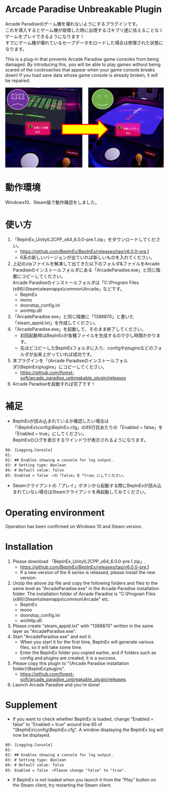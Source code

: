 # Arcade Paradise Unbreakable Plugin
Arcade Paradiseのゲーム機を壊れないようにするプラグインです。  
これを導入するとゲーム機が故障した時に出現するゴキブリ達に怯えることなくゲームをプレイできるようになります！  
すでにゲーム機が壊れているセーブデータをロードした場合は修理された状態になります。

This is a plug-in that prevents Arcade Paradise game consoles from being damaged.
By introducing this, you will be able to play games without being scared of the cockroaches that appear when your game console breaks down!
If you load save data whose game console is already broken, it will be repaired.

![(サムネイル.PNG)](https://github.com/forest-soft/arcade_paradise_unbreakable_plugin/blob/master/%E3%82%B5%E3%83%A0%E3%83%8D%E3%82%A4%E3%83%AB.PNG)

# 動作環境
Windows10、Steam版で動作確認をしました。

# 使い方
1. 「BepInEx_UnityIL2CPP_x64_6.0.0-pre.1.zip」をダウンロードしてください。
    * https://github.com/BepInEx/BepInEx/releases/tag/v6.0.0-pre.1
    * 6系の新しいバージョンが出ていれば新しいものを入れてください。
2. 上記のzipファイルを解凍して出てきた以下のフォルダ&ファイルをArcade Paradiseのインストールフォルダにある「ArcadeParadise.exe」と同じ階層にコピーしてください。  
Arcade Paradiseのインストールフォルダは「C:\Program Files (x86)\Steam\steamapps\common\Arcade」などです。
    * BepInEx
    * mono
    * doorstop_config.ini
    * winhttp.dll
3. 「ArcadeParadise.exe」と同じ階層に「1388870」と書いた「steam_appid.txt」を作成してください。
4. 「ArcadeParadise.exe」を起動して、そのまま終了してください。
    * 初回起動時はBepInExが各種ファイルを生成するので少し時間かかります。
    * 先ほどコピーしたBepInExフォルダに入り、configやpluginsなどのフォルダが出来上がっていれば成功です。
5. 本プラグインを「{Arcade Paradiseのインストールフォルダ}\BepInEx\plugins」にコピーしてください。
    * https://github.com/forest-soft/arcade_paradise_unbreakable_plugin/releases
6. Arcade Paradiseを起動すれば完了です！

# 補足
* BepInExが読み込まれているか確認したい場合は「\BepInEx\config\BepInEx.cfg」の85行目あたりの「Enabled = false」を「Enabled = true」にしてください。  
BepInExのログを表示するウインドウが表示されるようになります。
```
80: [Logging.Console]
81: 
82: ## Enables showing a console for log output.
83: # Setting type: Boolean
84: # Default value: false
85: Enabled = false　←の「false」を「true」にしてください。
```
* Steamクライアントの「プレイ」ボタンから起動する際にBepInExが読み込まれていない場合はSteamクライアントを再起動してみてください。


# Operating environment
Operation has been confirmed on Windows 10 and Steam version.

# Installation
1. Please download 「BepInEx_UnityIL2CPP_x64_6.0.0-pre.1.zip」.
    * https://github.com/BepInEx/BepInEx/releases/tag/v6.0.0-pre.1
    * If a new version of the 6 series is released, please install the new version.
2. Unzip the above zip file and copy the following folders and files to the same level as "ArcadeParadise.exe" in the Arcade Paradise installation folder.
The installation folder of Arcade Paradise is "C:\Program Files (x86)\Steam\steamapps\common\Arcade" etc.
    * BepInEx
    * mono
    * doorstop_config.ini
    * winhttp.dll
3. Please create "steam_appid.txt" with "1388870" written in the same layer as "ArcadeParadise.exe".
4. Start "ArcadeParadise.exe" and exit it.
    * When you start it for the first time, BepInEx will generate various files, so it will take some time.
    * Enter the BepInEx folder you copied earlier, and if folders such as config and plugins are created, it is a success.
5. Please copy this plugin to "{Arcade Paradise installation folder}\BepInEx\plugins".
    * https://github.com/forest-soft/arcade_paradise_unbreakable_plugin/releases
6. Launch Arcade Paradise and you're done!

# Supplement
* If you want to check whether BepInEx is loaded, change "Enabled = false" to "Enabled = true" around line 85 of "\BepInEx\config\BepInEx.cfg".
A window displaying the BepInEx log will now be displayed.
```
80: [Logging.Console]
81: 
82: ## Enables showing a console for log output.
83: # Setting type: Boolean
84: # Default value: false
85: Enabled = false　←Please change "false" to "true".
```
* If BepInEx is not loaded when you launch it from the "Play" button on the Steam client, try restarting the Steam client.

